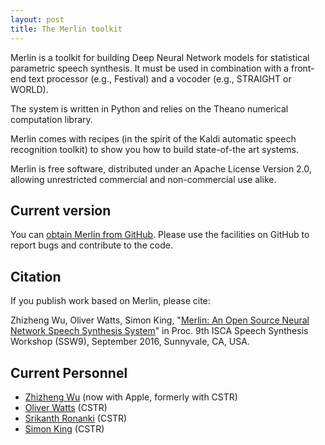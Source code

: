 ```yaml
---
layout: post
title: The Merlin toolkit
---
```


Merlin is a toolkit for building Deep Neural Network models for statistical parametric speech synthesis. It must be used in combination with a front-end text processor (e.g., Festival) and a vocoder (e.g., STRAIGHT or WORLD).

The system is written in Python and relies on the Theano numerical computation library.

Merlin comes with recipes (in the spirit of the Kaldi automatic speech recognition toolkit) to show you how to build state-of-the art systems.

Merlin is free software, distributed under an Apache License Version 2.0, allowing unrestricted commercial and non-commercial use alike.

Current version
---------------

You can [obtain Merlin from GitHub](https://github.com/CSTR-Edinburgh/merlin). Please use the facilities on GitHub to report bugs and contribute to the code.


Citation
--------

If you publish work based on Merlin, please cite: 

Zhizheng Wu, Oliver Watts, Simon King, "[Merlin: An Open Source Neural Network Speech Synthesis System](http://ssw9.net/papers/ssw9_PS2-13_Wu.pdf)" in Proc. 9th ISCA Speech Synthesis Workshop (SSW9), September 2016, Sunnyvale, CA, USA.

Current Personnel
-----------------

- [Zhizheng Wu](http://www.zhizheng.org/) (now with Apple, formerly with CSTR)
- [Oliver Watts](http://homepages.inf.ed.ac.uk/owatts/) (CSTR)
- [Srikanth Ronanki](https://github.com/ronanki) (CSTR)
- [Simon King](http://www.cstr.ed.ac.uk/ssi/people/simonk.html) (CSTR)
